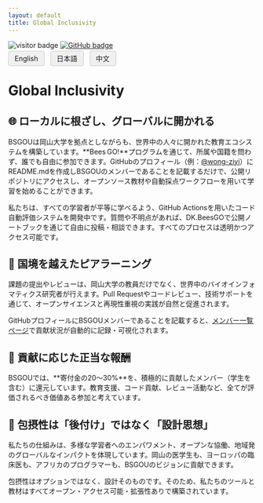 ```yaml
---
layout: default
title: Global Inclusivity
---
```


<!-- Info Row: Visitor count + GitHub profile -->
<div style="margin-top: 10px; margin-bottom: 8px;">
  <img src="https://visitor-badge.laobi.icu/badge?page_id=labonom.github.io/sources/Global_Inclusivity_JP.html" alt="visitor badge"/>
  <a href="https://github.com/LabOnoM">
    <img src="https://img.shields.io/badge/GitHub-Profile-black?logo=github" alt="GitHub badge"/>
  </a>
</div>

<!-- Language Switch Row -->
<div>
  <a href="/sources/Global_Inclusivity.html" style="padding: 6px 12px; border: 1px solid #ccc; background-color: #f0f0f0; text-decoration: none; border-radius: 4px; margin-right: 8px;">English</a>
  <a href="/sources/Global_Inclusivity_JP.html" style="padding: 6px 12px; border: 1px solid #ccc; background-color: #f0f0f0; text-decoration: none; border-radius: 4px; margin-right: 8px;">日本語</a>
  <a href="/sources/Global_Inclusivity_CH.html" style="padding: 6px 12px; border: 1px solid #ccc; background-color: #f0f0f0; text-decoration: none; border-radius: 4px;">中文</a>
</div>

# Global Inclusivity

## 🌐 ローカルに根ざし、グローバルに開かれる
BSGOUは岡山大学を拠点としながらも、世界中の人々に開かれた教育エコシステムを構築しています。**Bees GO!**プログラムを通じて、所属や国籍を問わず、誰でも自由に参加できます。GitHubのプロフィール（例：[@wong-ziyi](https://github.com/wong-ziyi)）にREADME.mdを作成しBSGOUのメンバーであることを記載するだけで、公開リポジトリにアクセスし、オープンソース教材や自動採点ワークフローを用いて学習を始めることができます。

私たちは、すべての学習者が平等に学べるよう、GitHub Actionsを用いたコード自動評価システムを開発中です。質問や不明点があれば、DK.BeesGOで公開ノートブックを通じて自由に投稿・相談できます。すべてのプロセスは透明かつアクセス可能です。

## 💬 国境を越えたピアラーニング
課題の提出やレビューは、岡山大学の教員だけでなく、世界中のバイオインフォマティクス研究者が行えます。Pull Requestやコードレビュー、技術サポートを通じて、オープンサイエンスと再現性重視の実践が自然と促進されます。

GitHubプロフィールにBSGOUメンバーであることを記載すると、[メンバー一覧ページ](https://www.bs-gou.com/members.html)で貢献状況が自動的に記録・可視化されます。

## 🤝 貢献に応じた正当な報酬
BSGOUでは、**寄付金の20～30%**を、積極的に貢献したメンバー（学生を含む）に還元しています。教育支援、コード貢献、レビュー活動など、全てが評価されるべき価値ある参加と考えています。

## 🚀 包摂性は「後付け」ではなく「設計思想」
私たちの仕組みは、多様な学習者へのエンパワメント、オープンな協働、地域発のグローバルなインパクトを体現しています。岡山の医学生も、ヨーロッパの臨床医も、アフリカのプログラマーも、BSGOUのビジョンに貢献できます。

包摂性はオプションではなく、設計そのものです。そのため、私たちのツールと教材はすべてオープン・アクセス可能・拡張性ありで構築されています。
